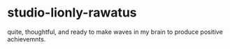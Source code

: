 # studio-lionly-rawatus
quite, thoughtful, and ready to make waves in my brain to produce positive achievemnts.
